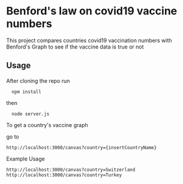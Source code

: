 # Benford's law on covid19 vaccine numbers

This project compares countries covid19 vaccination numbers with Benford's Graph to see if the vaccine data is true or not

## Usage

####

After cloning the repo run

```npm
  npm install
```

then

```npm
  node server.js
```

To get a country's vaccine graph

go to

```
http://localhost:3000/canvas?country={insertCountryName}

```

Example Usage

```
http://localhost:3000/canvas?country=Switzerland
http://localhost:3000/canvas?country=Turkey
```
